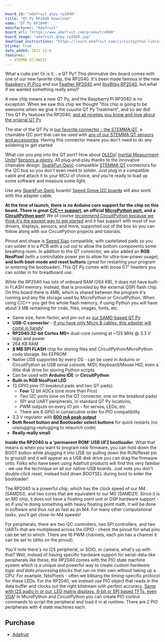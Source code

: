 ```yaml
---

board_id: "adafruit_qtpy_rp2040"
title: "QT Py RP2040 Download"
name: "QT Py RP2040"
manufacturer: "Adafruit"
board_url: "https://www.adafruit.com/product/4900"
board_image: "adafruit_qtpy_rp2040.jpg"
download_instructions: "https://learn.adafruit.com/circuitpython-libraries-on-any-computer-with-raspberry-pi-pico"
blinka: true
date_added: 2021-12-6
features:
  - STEMMA QT/QWIIC
---
```


What a cutie pie! Or is it... a QT Py? This diminutive dev board comes with one of our new favorite chip, the RP2040. It's been made famous in the new [Raspberry Pi Pico](https://www.adafruit.com/pico) *and* our [Feather RP2040](http://www.adafruit.com/product/4884) and [ItsyBitsy RP2040](http://www.adafruit.com/product/4888), but what if we wanted something really *smol?*

A new chip means a new QT Py, and the Raspberry Pi RP2040 is no exception. When we saw this chip we thought "this chip is going to be awesome when we give it the cuuutie QT Py Treatment", and so we did! This QT Py features the RP2040, [and all niceties you know and love about the original QT Py](https://www.adafruit.com/category/4600)

The star of the QT Py is [our favorite connector - the STEMMA QT](http://adafruit.com/stemma), a chainable I2C port that can be used with [any of our STEMMA QT sensors and accessories](https://www.adafruit.com/category/620). Having this connector means you don't need to do any soldering to get started.

What can you pop into the QT port? How about [OLEDs](https://www.adafruit.com/?q=qt+oled&main_page=category&cPath=1005&sort=BestMatch)! [Inertial Measurment Units](https://www.adafruit.com/?q=qt+imu&main_page=category&cPath=1005&sort=BestMatch)! [Sensors a-plenty](https://www.adafruit.com/?q=qt+sensor&main_page=category&cPath=1005&sort=BestMatch). All plug-and-play thanks to the innovative chainable design: [SparkFun Qwiic](https://www.sparkfun.com/qwiic)-compatible [STEMMA QT](https://learn.adafruit.com/introducing-adafruit-stemma-qt) connectors for the I2C bus so you don't even need to solder. Just plug in a compatible cable and attach it to your MCU of choice, and you’re ready to load up some software and measure some light.

Use any [SparkFun Qwiic](http://www.sparkfun.com/qwiic) boards! [Seeed Grove I2C boards](https://www.adafruit.com/product/4528) will also work with this adapter cable.

**At the time of launch, there is no Arduino core support for the chip on this board. There is great [C/C++ support](https://github.com/raspberrypi/pico-sdk), an official [MicroPython port](https://github.com/raspberrypi/micropython), and a [CircuitPython port](https://circuitpython.org/downloads)!** We of course [recommend CircuitPython because we think it's the easiest way to get started](https://learn.adafruit.com/welcome-to-circuitpython) and it has support with most of our drivers, displays, sensors, and more, supported out of the box so you can follow along with our CircuitPython projects and tutorials.

Pinout and shape is [Seeed Xiao](https://wiki.seeedstudio.com/Seeeduino-XIAO/) compatible, with castellated pads so you can solder it to a PCB with a cut out to allow the bottom components some breathing room. In addition to the QT connector, we also added an **RGB NeoPixel** (with a controllable power pin to allow for ultra-low-power usage), **and both boot-mode and reset buttons** (great for restarting your program or entering the bootloader). This QT Py comes with loose 0.1" headers you can solder in for breadboard use.

While the RP2040 has lots of onboard RAM (264 KB), it does not have built-in FLASH memory. Instead, that is provided by the external QSPI flash chip. On this board there is 4MB, which is shared between the program it's running and any file storage used by MicroPython or CircuitPython. When using C/C++ you get the whole flash memory, if using Python you will have about 3 MB remaining for code, files, images, fonts, etc.

- Same size, form-factor, and pin-out as [our SAMD-based QT Py](https://www.adafruit.com/product/4600)
- **USB-C connector** - [If you have only Micro B cables, this adapter will come in handy](https://www.adafruit.com/product/4299)!
- **RP2040 32-bit Cortex M0+** dual-core running at ~125 MHz @ 3.3 V logic and power
- 264 KB RAM
- **8 MB SPI FLASH** chip for storing files and CircuitPython/MicroPython code storage. No EEPROM
- Native USB supported by every OS - can be used in Arduino or CircuitPython as USB serial console, MIDI, Keyboard/Mouse HID, even a little disk drive for storing Python scripts.
- Can be used with **Arduino IDE** or **CircuitPython**
- **Built-in RGB NeoPixel LED**
- 13 GPIO pins (11 breakout pads and two QT pads):
  - **Four** 12 bit ADCs (one more than Pico)
  - Two I2C ports (one on the QT connector, one on the breakout pads)
  - SPI and UART peripherals, in standard QT Py locations,
  - PWM outputs on every IO pin - for servos, LEDs, etc
  - There are 6 GPIO in consecutive order for PIO compatibility
- 3.3 V regulator with [**600 mA peak output**](https://www.diodes.com/assets/Datasheets/AP2112.pdf)
- **Both Reset button and Bootloader select buttons** for quick restarts (no unplugging-replugging to relaunch code)
- **Really really small**

**Inside the RP2040 is a 'permanent ROM' USB UF2 bootloader**. What that means is when you want to program new firmware, you can hold down the BOOT button while plugging it into USB (or pulling down the RUN/Reset pin to ground) and it will appear as a USB disk drive you can drag the firmware onto. Folks who have been using Adafruit products will find this very familiar - we use the technique on all our native-USB boards. Just note you don't double-click reset, instead hold down BOOTSEL during boot to enter the bootloader!

The RP2040 is a powerful chip, which has the clock speed of our M4 (SAMD51), and two cores that are equivalent to our M0 (SAMD21). Since it is an M0 chip, it does not have a floating point unit or DSP hardware support - so if you're doing something with heavy floating point math, it will be done in software and thus not as fast as an M4. For many other computational tasks, you'll get close-to-M4 speeds!

For peripherals, there are two I2C controllers, two SPI controllers, and two UARTs that are multiplexed across the GPIO - check the pinout for what pins can be set to which. There are 16 PWM channels, each pin has a channel it can be set to (ditto on the pinout).

You'll note there's no I2S peripheral, or SDIO, or camera, what's up with that? Well, instead of having specific hardware support for serial-data-like peripherals like these, the RP2040 comes with the PIO state machine system which is a unique and powerful way to create *custom hardware logic and data processing blocks* that run on their own without taking up a CPU. For example, NeoPixels - often we bitbang the timing-specific protocol for these LEDs. For the RP2040, we instead use PIO object that reads in the data buffer and clocks out the right bitstream with perfect accuracy. [Same with I2S audio in or out, LED matrix displays, 8-bit or SPI based TFTs, even VGA](https://github.com/raspberrypi/pico-examples/tree/master/pio)! In MicroPython and CircuitPython you can create PIO control commands to script the peripheral and load it in at runtime. There are 2 PIO peripherals with 4 state machines each.

## Purchase

* [Adafruit](https://www.adafruit.com/product/4900)
